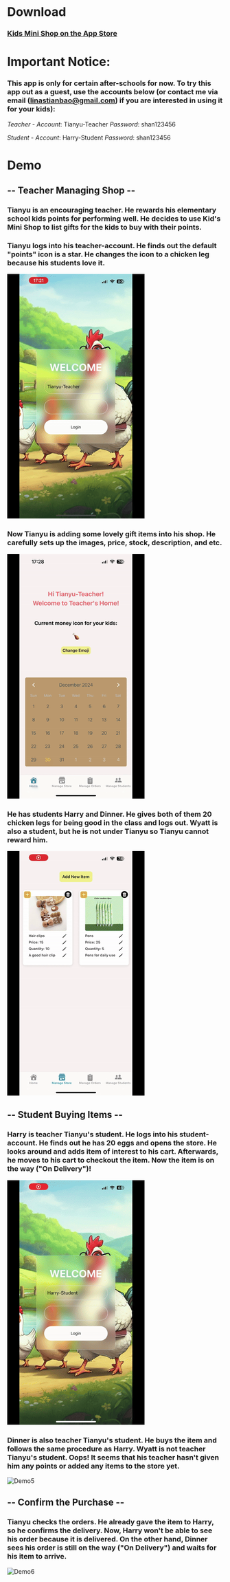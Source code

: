 # Download

### [Kids Mini Shop on the App Store](https://apps.apple.com/us/app/kids-mini-shop/id6739957470)

# Important Notice:

### This app is only for certain after-schools for now. To try this app out as a guest, use the accounts below (or contact me via email (linastianbao@gmail.com) if you are interested in using it for your kids):
*Teacher* - *Account*: Tianyu-Teacher *Password*: shan123456

*Student* - *Account*: Harry-Student  *Password*: shan123456

# Demo

## -- Teacher Managing Shop --

### Tianyu is an encouraging teacher. He rewards his elementary school kids points for performing well. He decides to use Kid's Mini Shop to list gifts for the kids to buy with their points.

### Tianyu logs into his teacher-account. He finds out the default "points" icon is a star. He changes the icon to a chicken leg because his students love it.
![Demo1](demo/demo1.gif)

### Now Tianyu is adding some lovely gift items into his shop. He carefully sets up the images, price, stock, description, and etc.
![Demo2](demo/demo2.gif)


### He has students Harry and Dinner. He gives both of them 20 chicken legs for being good in the class and logs out. Wyatt is also a student, but he is not under Tianyu so Tianyu cannot reward him.
![Demo3](demo/demo3.gif)


## -- Student Buying Items --

### Harry is teacher Tianyu's student. He logs into his student-account. He finds out he has 20 eggs and opens the store. He looks around and adds item of interest to his cart. Afterwards, he moves to his cart to checkout the item. Now the item is on the way ("On Delivery")!
![Demo4](demo/demo4.gif)


### Dinner is also teacher Tianyu's student. He buys the item and follows the same procedure as Harry. Wyatt is not teacher Tianyu's student. Oops! It seems that his teacher hasn't given him any points or added any items to the store yet.
![Demo5](demo/demo5.gif)

## -- Confirm the Purchase --

### Tianyu checks the orders. He already gave the item to Harry, so he confirms the delivery. Now, Harry won't be able to see his order because it is delivered. On the other hand, Dinner sees his order is still on the way ("On Delivery") and waits for his item to arrive.
![Demo6](demo/demo6.gif)




